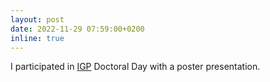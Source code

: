 ```yaml
---
layout: post
date: 2022-11-29 07:59:00+0200
inline: true
---
```


I participated in [IGP](https://igp.ethz.ch/) Doctoral Day with a poster presentation.

